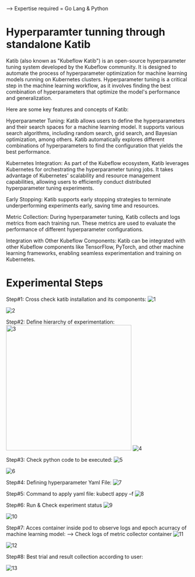--> Expertise required = Go Lang & Python
# Hyperparamter tunning through standalone Katib
Katib (also known as "Kubeflow Katib") is an open-source hyperparameter tuning system developed by the Kubeflow community. It is designed to automate the process of hyperparameter optimization for machine learning models running on Kubernetes clusters. Hyperparameter tuning is a critical step in the machine learning workflow, as it involves finding the best combination of hyperparameters that optimize the model's performance and generalization.

Here are some key features and concepts of Katib:

Hyperparameter Tuning: Katib allows users to define the hyperparameters and their search spaces for a machine learning model. It supports various search algorithms, including random search, grid search, and Bayesian optimization, among others. Katib automatically explores different combinations of hyperparameters to find the configuration that yields the best performance.

Kubernetes Integration: As part of the Kubeflow ecosystem, Katib leverages Kubernetes for orchestrating the hyperparameter tuning jobs. It takes advantage of Kubernetes' scalability and resource management capabilities, allowing users to efficiently conduct distributed hyperparameter tuning experiments.

Early Stopping: Katib supports early stopping strategies to terminate underperforming experiments early, saving time and resources.

Metric Collection: During hyperparameter tuning, Katib collects and logs metrics from each training run. These metrics are used to evaluate the performance of different hyperparameter configurations.

Integration with Other Kubeflow Components: Katib can be integrated with other Kubeflow components like TensorFlow, PyTorch, and other machine learning frameworks, enabling seamless experimentation and training on Kubernetes.

# Experimental Steps
Step#1:
Cross check katib installation and its components:
![1](https://github.com/hassamtahir/Hyperparamter-tunning-through-standalone-Katib/assets/58023371/5da63ed1-d4c3-4175-902e-d91cbe0beb0e)

![2](https://github.com/hassamtahir/Hyperparamter-tunning-through-standalone-Katib/assets/58023371/022cc1db-7903-42d4-b114-53af3bbe6362)

Step#2: Define hierarchy of experimentation:
<img width="343" alt="3" src="https://github.com/hassamtahir/Hyperparamter-tunning-through-standalone-Katib/assets/58023371/22015721-6504-4138-8a97-7aa830f5f9c1">
![4](https://github.com/hassamtahir/Hyperparamter-tunning-through-standalone-Katib/assets/58023371/490c5f4c-ce2a-40d6-9044-50880777bc9c)

Step#3: Check python code to be executed:
![5](https://github.com/hassamtahir/Hyperparamter-tunning-through-standalone-Katib/assets/58023371/0920ba95-e655-42bf-80dd-f5bd461b1caf)

![6](https://github.com/hassamtahir/Hyperparamter-tunning-through-standalone-Katib/assets/58023371/bbc3c2e3-d1ef-46b7-b23e-bf4d67ed29cf)

Step#4: Defining hyperparameter Yaml File:
![7](https://github.com/hassamtahir/Hyperparamter-tunning-through-standalone-Katib/assets/58023371/ee482dbd-13b3-4a5e-99ee-b2d1b7130b63)

Step#5: Command to apply yaml file: 
kubectl appy –f <path to yaml file>
![8](https://github.com/hassamtahir/Hyperparamter-tunning-through-standalone-Katib/assets/58023371/26624cc5-6dd9-4dcc-81eb-1194b1fbd2d9)

Step#6: Run & Check experiment status
![9](https://github.com/hassamtahir/Hyperparamter-tunning-through-standalone-Katib/assets/58023371/51780d95-1735-494b-9cc3-8c453c3b62be)

![10](https://github.com/hassamtahir/Hyperparamter-tunning-through-standalone-Katib/assets/58023371/d728733d-f14d-4bfb-a1b2-bed09592584d)

Step#7: Acces container inside pod to observe logs and epoch acurracy of machine learning model:
--> Check logs of metric collector container
![11](https://github.com/hassamtahir/Hyperparamter-tunning-through-standalone-Katib/assets/58023371/a0e293a2-8710-4887-bb64-2dccf979e5e3)

![12](https://github.com/hassamtahir/Hyperparamter-tunning-through-standalone-Katib/assets/58023371/4e0c6148-24c1-4192-b358-ebf2eb0db162)

Step#8: Best trial and result collection according to user:

![13](https://github.com/hassamtahir/Hyperparamter-tunning-through-standalone-Katib/assets/58023371/44222c48-39f2-4c9d-870f-b80aced22acd)




